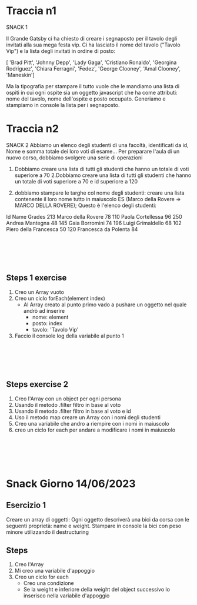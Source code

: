 # Traccia n1

SNACK 1

Il Grande Gatsby ci ha chiesto di creare i segnaposto per il tavolo degli invitati alla sua mega festa vip. Ci ha lasciato il nome del tavolo ("Tavolo Vip") e la lista degli invitati in ordine di posto:

[ 'Brad Pitt', 'Johnny Depp', 'Lady Gaga', 'Cristiano Ronaldo', 'Georgina Rodriguez', 'Chiara Ferragni', 'Fedez', 'George Clooney', 'Amal Clooney', 'Maneskin']

Ma la tipografia per stampare il tutto vuole che le mandiamo una lista di ospiti in cui ogni ospite sia un oggetto javascript che ha come attributi: nome del tavolo, nome dell'ospite e posto occupato.
Generiamo e stampiamo in console la lista per i segnaposto.

# Traccia n2

SNACK 2
Abbiamo un elenco degli studenti di una facoltà, identificati da id, Nome e somma totale dei loro voti di esame...
Per preparare l'aula di un nuovo corso, dobbiamo svolgere una serie di operazioni

1. Dobbiamo creare una lista di tutti gli studenti che hanno un totale di voti superiore a 70
   2.Dobbiamo creare una lista di tutti gli studenti che hanno un totale di voti superiore a 70 e id superiore a 120

2. dobbiamo stampare le targhe col nome degli studenti: creare una lista contenente il loro nome tutto in maiuscolo ES (Marco della Rovere => MARCO DELLA ROVERE);
   Questo è l'elenco degli studenti:

Id Name Grades
213 Marco della Rovere 78
110 Paola Cortellessa 96
250 Andrea Mantegna 48
145 Gaia Borromini 74
196 Luigi Grimaldello 68
102 Piero della Francesca 50
120 Francesca da Polenta 84

<br>
<br>
<br>
<br>

## Steps 1 exercise

1. Creo un Array vuoto
1. Creo un ciclo forEach(element index)
   - Al Array creato al punto primo vado a pushare un oggetto nel quale andrò ad inserire
     - nome: element
     - posto: index
     - tavolo: 'Tavolo Vip'
1. Faccio il console log della variabile al punto 1

<br>
<br>
<br>
<br>

## Steps exercise 2

1. Creo l'Array con un object per ogni persona
1. Usando il metodo .filter filtro in base al voto
1. Usando il metodo .filter filtro in base al voto e id
1. Uso il metodo map creare un Array con i nomi degli studenti
1. Creo una variabile che andro a riempire con i nomi in maiuscolo
1. creo un ciclo for each per andare a modificare i nomi in maiuscolo

<br>
<br>
<br>
<br>

# Snack Giorno 14/06/2023

## Esercizio 1

Creare un array di oggetti:
Ogni oggetto descriverà una bici da corsa con le seguenti proprietà: name e weight.
Stampare in console la bici con peso minore utilizzando il destructuring

## Steps

1. Creo l'Array
1. Mi creo una variabile d'appoggio
1. Creo un ciclo for each
   - Creo una condizione
   - Se la weight e inferiore della weight del object successivo lo inserisco nella variabile d'appoggio

